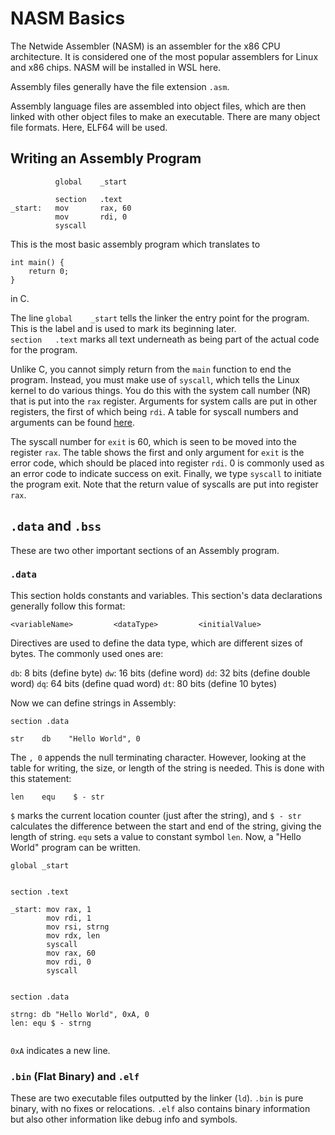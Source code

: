# NASM Basics

The Netwide Assembler (NASM) is an assembler for the x86 CPU architecture. It is considered one of the most popular assemblers for Linux and x86 chips. NASM will be installed in WSL here.  

Assembly files generally have the file extension `.asm`.  

Assembly language files are assembled into object files, which are then linked with other object files to make an executable. There are many object file formats. Here, ELF64 will be used.

## Writing an Assembly Program

```
          global    _start

          section   .text
_start:   mov       rax, 60
          mov       rdi, 0
          syscall
```

This is the most basic assembly program which translates to  

```
int main() {
    return 0;
}
```
in C.  

The line `global    _start` tells the linker the entry point for the program. This is the label and is used to mark its beginning later.   
`section   .text` marks all text underneath as being part of the actual code for the program.  

Unlike C, you cannot simply return from the `main` function to end the program. Instead, you must make use of `syscall`, which tells the Linux kernel to do various things. You do this with the system call number (NR) that is put into the `rax` register. Arguments for system calls are put in other registers, the first of which being `rdi`. A table for syscall numbers and arguments can be found [here](https://syscall.sh/).  

The syscall number for `exit` is 60, which is seen to be moved into the register `rax`. The table shows the first and only argument for `exit` is the error code, which should be placed into register `rdi`. 0 is commonly used as an error code to indicate success on exit. Finally, we type `syscall` to initiate the program exit. Note that the return value of syscalls are put into register `rax`.

## `.data` and `.bss`

These are two other important sections of an Assembly program.

### `.data`
This section holds constants and variables. This section's data declarations generally follow this format:  

```
<variableName>         <dataType>         <initialValue>
```

Directives are used to define the data type, which are different sizes of bytes. The commonly used ones are:

`db`: 8 bits (define byte)
`dw`: 16 bits (define word)
`dd`: 32 bits (define double word)
`dq`: 64 bits (define quad word)
`dt`: 80 bits (define 10 bytes)  

Now we can define strings in Assembly:

```
section .data

str    db    "Hello World", 0
```

The `, 0` appends the null terminating character. However, looking at the table for writing, the size, or length of the string is needed. This is done with this statement:  

```
len    equ    $ - str
```

`$` marks the current location counter (just after the string), and `$ - str` calculates the difference between the start and end of the string, giving the length of string. `equ` sets a value to constant symbol `len`. Now, a "Hello World" program can be written.  


```
global _start


section .text

_start: mov rax, 1
        mov rdi, 1
        mov rsi, strng
        mov rdx, len
        syscall
        mov rax, 60
        mov rdi, 0
        syscall


section .data

strng: db "Hello World", 0xA, 0
len: equ $ - strng


```

`0xA` indicates a new line.  


### `.bin` (Flat Binary) and `.elf`

These are two executable files outputted by the linker (`ld`). `.bin` is pure binary, with no fixes or relocations. `.elf` also contains binary information but also other information like debug info and symbols.

